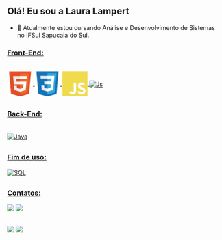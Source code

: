 ## Olá! Eu sou a Laura Lampert

- 🌱 Atualmente estou cursando Análise e Desenvolvimento de Sistemas no IFSul Sapucaia do Sul.

<div>
  <a href="https://github.com/LauraLampert">
</div>

<h3>Front-End:</h3>

<div style="display: inline_block"><br>
  <img align="center" alt="HTML" height="60" width="60" src="https://raw.githubusercontent.com/devicons/devicon/master/icons/html5/html5-original.svg">
  <img align="center" alt="CSS" height="60" width="60" src="https://raw.githubusercontent.com/devicons/devicon/master/icons/css3/css3-original.svg"> 
 <img align="center" alt="Js" height="60" width="60" src="https://raw.githubusercontent.com/devicons/devicon/master/icons/javascript/javascript-plain.svg">
 <img align="center" alt="Js" height="60" width="60" src="https://cdn.jsdelivr.net/gh/devicons/devicon@latest/icons/reactnative/reactnative-original.svg" />
  
</div>

##

<h3>Back-End:</h3>

<div style="display: inline_block"><br>
  <img align="center" alt="Java" height="60" width="60" src="https://cdn.jsdelivr.net/gh/devicons/devicon@latest/icons/java/java-original-wordmark.svg" />
</div>

##

<h3>Fim de uso:</h3>

<div>
  <img align="center" alt="SQL" height="60" width="60" src="https://cdn.jsdelivr.net/gh/devicons/devicon@latest/icons/mysql/mysql-original-wordmark.svg" />
</div>

##

<h3>Contatos:</h3>

<div>
  <a href="https://www.linkedin.com/in/laura-lampert-74aa9325a/" target="_blank"><img src="https://img.shields.io/badge/-LinkedIn-%230077B5?style=for-the-badge&logo=linkedin&logoColor=white" target="_blank"></a> 
  <a href = "mailto:lampertlaura46@gmail.com"><img src="https://img.shields.io/badge/-Gmail-D14836?style=for-the-badge&logo=gmail&logoColor=white" target="_blank"></a>
</div>

##

<div>
  <img height="160em" align="center" src="https://github-readme-stats-sigma-five.vercel.app/api?username=LauraLampert&show_icons=true&theme=gotham">
 <img height="160em" align="center" src="https://github-readme-stats-sigma-five.vercel.app/api/top-langs/?username=LauraLampert&hide_progress=true&theme=gotham">
</div>
